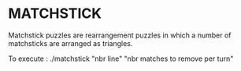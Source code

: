 # MATCHSTICK

Matchstick puzzles are rearrangement puzzles in which a number
of matchsticks are arranged as triangles.

To execute : ./matchstick "nbr line" "nbr matches to remove per turn"